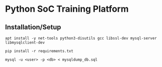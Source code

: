 # Python SoC Training Platform

## Installation/Setup
```console
apt install -y net-tools python3-disutils gcc libssl-dev mysql-server libmysqlclient-dev

pip install -r requirements.txt

mysql -u <user> -p <db> < mysqldump_db.sql
```
